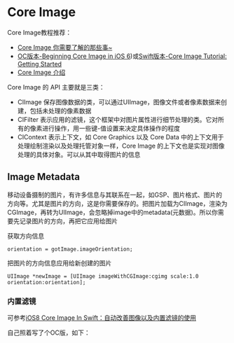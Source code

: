 # Core Image

Core Image教程推荐：



+ [Core Image 你需要了解的那些事~](https://colin1994.github.io/2016/10/21/Core-Image-OverView/)
+ [OC版本-Beginning Core Image in iOS 6](https://www.raywenderlich.com/22167/beginning-core-image-in-ios-6))或[Swift版本-Core Image Tutorial: Getting Started](https://www.raywenderlich.com/76285/beginning-core-image-swift)
+ [Core Image 介绍](https://objccn.io/issue-21-6/)



Core Image 的 API 主要就是三类：



+ CIImage 保存图像数据的类，可以通过UIImage，图像文件或者像素数据来创建，包括未处理的像素数据
+ CIFilter 表示应用的滤镜，这个框架中对图片属性进行细节处理的类。它对所有的像素进行操作，用一些键-值设置来决定具体操作的程度
+ CIContext 表示上下文，如 Core Graphics 以及 Core Data 中的上下文用于处理绘制渲染以及处理托管对象一样，Core Image 的上下文也是实现对图像处理的具体对象。可以从其中取得图片的信息



## Image Metadata

移动设备摄制的图片，有许多信息与其联系在一起，如GSP、图片格式、图片的方向等。尤其是图片的方向，这是你需要保存的。把图片加载为CIImage，渲染为CGImage，再转为UIImage，会忽略掉image中的metadata(元数据)。所以你需要先记录图片的方向，再把它应用给图片

获取方向信息

```
orientation = gotImage.imageOrientation;
```

把图片的方向信息应用给新创建的图片

```
UIImage *newImage = [UIImage imageWithCGImage:cgimg scale:1.0 orientation:orientation];
```

### 内置滤镜

可参考[iOS8 Core Image In Swift：自动改善图像以及内置滤镜的使用](http://blog.csdn.net/zhangao0086/article/details/39012231)

自己照着写了个OC版，如下：










